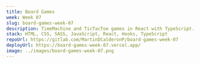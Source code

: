 ```yaml
---
title: Board Games
week: Week 07
slug: board-games-week-07
description: TimeMachine and TicTacToe games in React with TypeScript. Both uses the same hook, but they implement different algorithms.
stack: HTML, CSS, SASS, JavaScript, React, Hooks, TypeScript
repoUrl: https://gitlab.com/MartinDCalderonP/board-games-week-07
deployUrl: https://board-games-week-07.vercel.app/
image: ../images/board-games-week-07.png
---
```

